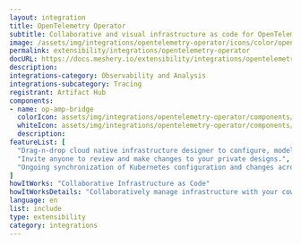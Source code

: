 ```yaml
---
layout: integration
title: OpenTelemetry Operator
subtitle: Collaborative and visual infrastructure as code for OpenTelemetry Operator
image: /assets/img/integrations/opentelemetry-operator/icons/color/opentelemetry-operator-color.svg
permalink: extensibility/integrations/opentelemetry-operator
docURL: https://docs.meshery.io/extensibility/integrations/opentelemetry-operator
description: 
integrations-category: Observability and Analysis
integrations-subcategory: Tracing
registrant: Artifact Hub
components: 
- name: op-amp-bridge
  colorIcon: assets/img/integrations/opentelemetry-operator/components/op-amp-bridge/icons/color/op-amp-bridge-color.svg
  whiteIcon: assets/img/integrations/opentelemetry-operator/components/op-amp-bridge/icons/white/op-amp-bridge-white.svg
  description: 
featureList: [
  "Drag-n-drop cloud native infrastructure designer to configure, model, and deploy your workloads.",
  "Invite anyone to review and make changes to your private designs.",
  "Ongoing synchronization of Kubernetes configuration and changes across any number of clusters."
]
howItWorks: "Collaborative Infrastructure as Code"
howItWorksDetails: "Collaboratively manage infrastructure with your coworkers synchronously sharing the same designs."
language: en
list: include
type: extensibility
category: integrations
---
```

